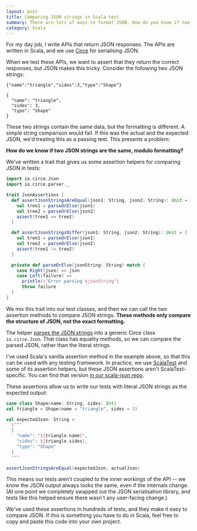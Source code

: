 ```yaml
---
layout: post
title: Comparing JSON strings in Scala test
summary: There are lots of ways to format JSON. How do you know if two JSON strings have the same data, just differently roamtted?
category: Scala
---
```


For my day job, I write APIs that return JSON responses.
The APIs are written in Scala, and we use [Circe] for serialising JSON.

When we test these APIs, we want to assert that they return the correct responses, but JSON makes this tricky.
Consider the following two JSON strings:

```
{"name":"triangle","sides":3,"type":"Shape"}
```

```
{
  "name": "triangle",
  "sides": 3,
  "type": "Shape"
}
```

These two strings contain the same data, but the formatting is different.
A simple string comparison would fail.
If this was the actual and the expected JSON, we'd treating this as a passing test.
This presents a problem:

**How do we know if two JSON strings are the same, modulo formatting?**

We've written a trait that gives us some assertion helpers for comparing JSON in tests:

```scala
import io.circe.Json
import io.circe.parser._

trait JsonAssertions {
  def assertJsonStringsAreEqual(json1: String, json2: String): Unit = {
    val tree1 = parseOrElse(json1)
    val tree2 = parseOrElse(json2)
    assert(tree1 == tree2)
  }

  def assertJsonStringsDiffer(json1: String, json2: String): Unit = {
    val tree1 = parseOrElse(json1)
    val tree2 = parseOrElse(json2)
    assert(tree1 != tree2)
  }

  private def parseOrElse(jsonString: String) match {
    case Right(json) => json
    case Left(failure) =>
      println(s"Error parsing $jsonString")
      throw failure
  }
}
```

We mix this trait into our test classes, and then we can call the two assertion methods to compare JSON strings.
**These methods only compare the structure of JSON, not the exact formatting.**

The helper [parses the JSON strings](https://circe.github.io/circe/parsing.html) into a generic Circe class `io.circe.Json`.
That class has equality methods, so we can compare the parsed JSON, rather than the literal strings.

I've used Scala's vanilla assertion method in the example above, so that this can be used with any testing framework.
In practice, we use [ScalaTest] and some of its assertion helpers, but these JSON assertions aren't ScalaTest-specific.
You can find that version [in our scala-json repo](https://github.com/wellcomecollection/scala-json/blob/master/src/test/scala/uk/ac/wellcome/json/utils/JsonAssertions.scala).

These assertions allow us to write our tests with literal JSON strings as the expected output:

```scala
case class Shape(name: String, sides: Int)
val triangle = Shape(name = "triangle", sides = 3)

val expectedJson: String =
  s"""
  {
    "name": "${triangle.name}",
    "sides": ${triangle.sides},
    "type": "Shape"
  }
  """

assertJsonStringsAreEqual(expectedJson, actualJson)
```

This means our tests aren't coupled to the inner workings of the API -- we know the JSON output always looks the same, even if the internals change.
(At one point we completely swapped out the JSON serialisation library, and tests like this helped ensure there wasn't any user-facing change.)

We've used these assertions in hundreds of tests, and they make it easy to compare JSON.
If this is something you have to do in Scala, feel free to copy and paste this code into your own project.

[Circe]: https://circe.github.io/
[ScalaTest]: http://www.scalatest.org/
